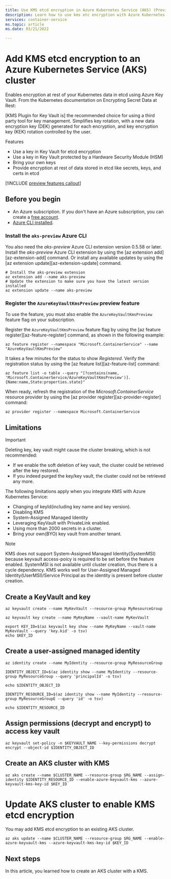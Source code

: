 ```yaml
---
title: Use KMS etcd encryption in Azure Kubernetes Service (AKS) (Preview)
description: Learn how to use kms etc encryption with Azure Kubernetes Service (AKS)
services: container-service
ms.topic: article
ms.date: 03/21/2022

---
```


# Add KMS etcd encryption to an Azure Kubernetes Service (AKS) cluster

Enables encryption at rest of your Kubernetes data in etcd using Azure Key Vault. From the Kubernetes documentation on Encrypting Secret Data at Rest:

[KMS Plugin for Key Vault is] the recommended choice for using a third party tool for key management. Simplifies key rotation, with a new data encryption key (DEK) generated for each encryption, and key encryption key (KEK) rotation controlled by the user.

Features
* Use a key in Key Vault for etcd encryption
* Use a key in Key Vault protected by a Hardware Security Module (HSM)
* Bring your own keys
* Provide encryption at rest of data stored in etcd like secrets, keys, and certs in etcd

[!INCLUDE [preview features callout](./includes/preview/preview-callout.md)]

## Before you begin

* An Azure subscription. If you don't have an Azure subscription, you can create a [free account](https://azure.microsoft.com/free).
* [Azure CLI installed](/cli/azure/install-azure-cli).

### Install the `aks-preview` Azure CLI

You also need the *aks-preview* Azure CLI extension version 0.5.58 or later. Install the *aks-preview* Azure CLI extension by using the [az extension add][az-extension-add] command. Or install any available updates by using the [az extension update][az-extension-update] command.

```azurecli-interactive
# Install the aks-preview extension
az extension add --name aks-preview
# Update the extension to make sure you have the latest version installed
az extension update --name aks-preview
```

### Register the `AzureKeyVaultKmsPreview` preview feature

To use the feature, you must also enable the `AzureKeyVaultKmsPreview` feature flag on your subscription.

Register the `AzureKeyVaultKmsPreview` feature flag by using the [az feature register][az-feature-register] command, as shown in the following example:

```azurecli-interactive
az feature register --namespace "Microsoft.ContainerService" --name "AzureKeyVaultKmsPreview"
```

It takes a few minutes for the status to show *Registered*. Verify the registration status by using the [az feature list][az-feature-list] command:

```azurecli-interactive
az feature list -o table --query "[?contains(name, 'Microsoft.ContainerService/AzureKeyVaultKmsPreview')].{Name:name,State:properties.state}"
```

When ready, refresh the registration of the *Microsoft.ContainerService* resource provider by using the [az provider register][az-provider-register] command:

```azurecli-interactive
az provider register --namespace Microsoft.ContainerService
```

## Limitations

> [!IMPORTANT]
> Deleting key, key vault might cause the cluster breaking, which is not recommended:
> - If we enable the soft deletion of key vault, the cluster could be retrieved after the key restored.
> - If you indeed purged the key/key vault, the cluster could not be retrieved any more.

The following limitations apply when you integrate KMS with Azure Kubernetes Service:
* Changing of keyId(including key name and key version).
* Disabling KMS
* System-Assigned Managed Identity
* Leveraging KeyVault with PrivateLink enabled.
* Using more than 2000 secrets in a cluster.
* Bring your own(BYO) key vault from another tenant.

> [!NOTE]
> KMS does not support System-Assigned Managed Identity(SystemMSI) because keyvault access-poicy is required to be set before the feature enabled.
> SystemMSI is not available until cluster creation, thus there is a cycle dependency.
> KMS works well for User-Assigned Managed Identity(UserMSI)/Service Principal as the identity is present before cluster creation.


## Create a KeyVault and key

```azurecli
az keyvault create --name MyKevVault --resource-group MyResourceGroup
```

```azurecli
az keyvault key create --name MyKeyName --vault-name MyKevVault
```

```azurecli
export KEY_ID=$(az keyvault key show --name MyKeyName --vault-name MyKevVault --query 'key.kid' -o tsv)
echo $KEY_ID
```

## Create a user-assigned managed identity

```azurecli
az identity create --name MyIdentity --resource-group MyResourceGroup
```

```azurecli
IDENTITY_OBJECT_ID=$(az identity show --name MyIdentity --resource-group MyResourceGroup --query 'principalId' -o tsv)
```

```azurecli
echo $IDENTITY_OBJECT_ID
```

```azurecli
IDENTITY_RESOURCE_ID=$(az identity show --name MyIdentity --resource-group MyResourceGroupE --query 'id' -o tsv)
```

```azurecli
echo $IDENTITY_RESOURCE_ID
```


## Assign permissions (decrypt and encrypt) to access key vault

```azurecli-interactive
az keyvault set-policy -n $KEYVAULT_NAME --key-permissions decrypt encrypt --object-id $IDENTITY_OBJECT_ID
```

## Create an AKS cluster with KMS

```azurecli-interactive
az aks create --name $CLUSTER_NAME --resource-group $RG_NAME --assign-identity $IDENTITY_RESOURCE_ID --enable-azure-keyvault-kms --azure-keyvault-kms-key-id $KEY_ID
```

# Update AKS cluster to enable KMS etcd encryption 
You may add KMS etcd encryption to an existing AKS cluster. 

```azurecli-interactive
az aks update --name $CLUSTER_NAME --resource-group $RG_NAME --enable-azure-keyvault-kms --azure-keyvault-kms-key-id $KEY_ID
```

## Next steps

In this article, you learned how to create an AKS cluster with a KMS. 

<!-- LINKS - Internal -->
[aks-support-policies]: support-policies.md
[aks-faq]: faq.md
[azure-cli-install]: /cli/azure/install-azure-cli
